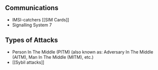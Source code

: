 ## Communications
- IMSI-catchers [[SIM Cards]]
- Signalling System 7

## Types of Attacks
- Person In The Middle (PITM) (also known as: Adversary In The Middle (AITM), Man In The Middle (MITM), etc.)
- [[Sybil attacks]]